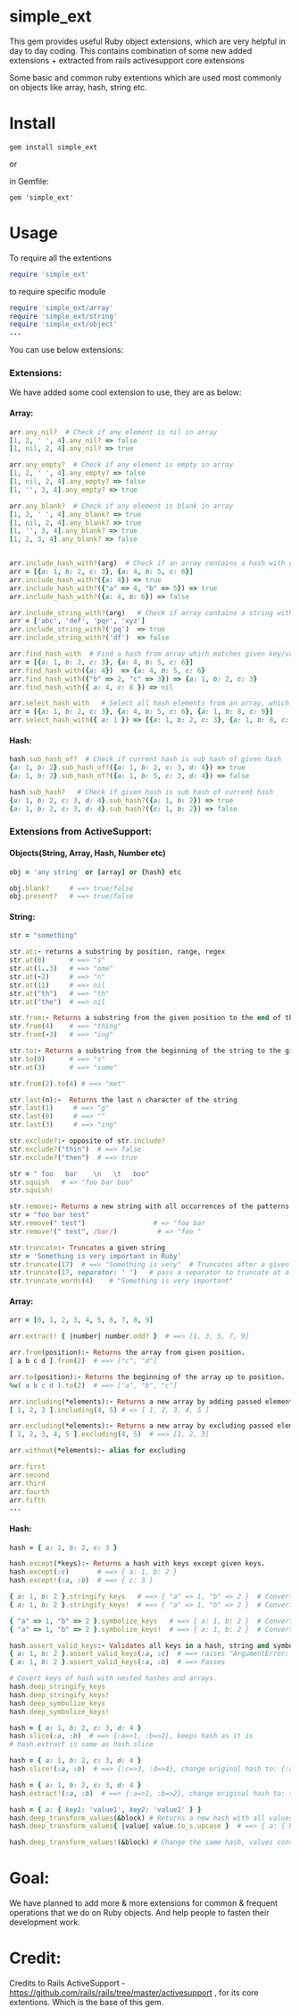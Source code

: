 # simple_ext
This gem provides useful Ruby object extensions, which are very helpful in day to day coding.
This contains combination of some new added extensions + extracted from rails activesupport core extensions

Some basic and common ruby extentions which are used most commonly on objects like array, hash, string etc.

# Install

    gem install simple_ext

or

in Gemfile:

    gem 'simple_ext'

# Usage

To require all the extentions

```ruby
require 'simple_ext'
```  

to require specific module

```ruby
require 'simple_ext/array'
require 'simple_ext/string'
require 'simple_ext/object'
...
```

You can use below extensions:

### Extensions:
We have added some cool extension to use, they are as below:

#### Array:

```ruby
arr.any_nil?  # Check if any element is nil in array
[1, 2, ' ', 4].any_nil? => false
[1, nil, 2, 4].any_nil? => true

arr.any_empty?  # Check if any element is empty in array
[1, 2, ' ', 4].any_empty? => false
[1, nil, 2, 4].any_empty? => false
[1, '', 3, 4].any_empty? => true

arr.any_blank?  # Check if any element is blank in array
[1, 2, ' ', 4].any_blank? => true
[1, nil, 2, 4].any_blank? => true
[1, '', 3, 4].any_blank? => true
[1, 2, 3, 4].any_blank? => false


arr.include_hash_with?(arg)  # Check if an array contains a hash with given key/value pairs
arr = [{a: 1, b: 2, c: 3}, {a: 4, b: 5, c: 6}]
arr.include_hash_with?({a: 4}) => true
arr.include_hash_with?({"a" => 4, "b" => 5}) => true
arr.include_hash_with?({a: 4, b: 6}) => false

arr.include_string_with?(arg)   # Check if array contains a string with given substring
arr = ['abc', 'def', 'pqr', 'xyz']
arr.include_string_with?('pq')  => true
arr.include_string_with?('df')  => false

arr.find_hash_with  # Find a hash from array which matches given key/value pairs
arr = [{a: 1, b: 2, c: 3}, {a: 4, b: 5, c: 6}]
arr.find_hash_with({a: 4})  => {a: 4, b: 5, c: 6}
arr.find_hash_with({"b" => 2, "c" => 3}) => {a: 1, b: 2, c: 3}
arr.find_hash_with({ a: 4, c: 8 }) => nil

arr.select_hash_with   # Select all hash elements from an array, which matches given key/value pairs
arr = [{a: 1, b: 2, c: 3}, {a: 4, b: 5, c: 6}, {a: 1, b: 8, c: 9}]
arr.select_hash_with({ a: 1 }) => [{a: 1, b: 2, c: 3}, {a: 1, b: 8, c: 9}]
```

#### Hash:

```ruby
hash.sub_hash_of?  # Check if current hash is sub hash of given hash
{a: 1, b: 2}.sub_hash_of?({a: 1, b: 2, c: 3, d: 4}) => true
{a: 1, b: 2}.sub_hash_of?({a: 1, b: 5, c: 3, d: 4}) => false

hash.sub_hash?   # Check if given hash is sub hash of current hash
{a: 1, b: 2, c: 3, d: 4}.sub_hash?({a: 1, b: 2}) => true
{a: 1, b: 2, c: 3, d: 4}.sub_hash?({c: 1, b: 2}) => false
```


### Extensions from ActiveSupport:

#### Objects(String, Array, Hash, Number etc)
```ruby
obj = 'any string' or [array] or {hash} etc

obj.blank?     # ==> true/false
obj.present?   # ==> true/false
```

#### String:
```ruby
str = "something"

str.at:- returns a substring by position, range, regex
str.at(0)      # ==> "s"
str.at(1..3)   # ==> "ome"
str.at(-2)     # ==> "n"
str.at(11)     # ==> nil
str.at("th")   # ==> "th"
str.at("the")  # ==> nil

str.from:- Returns a substring from the given position to the end of the string.
str.from(4)    # ==> "thing"
str.from(-3)   # ==> "ing"

str.to:- Returns a substring from the beginning of the string to the given position.
str.to(0)      # ==> "s"
str.at(3)      # ==> "some"

str.from(2).to(4) # ==> "met"

str.last(n):-  Returns the last n character of the string
str.last(1)     # ==> "g"
str.last(0)     # ==> ""
str.last(3)     # ==> "ing"

str.exclude?:- opposite of str.include?
str.exclude?("thin")  # ==> false
str.exclude?("then")  # ==> true

str = " foo   bar    \n   \t   boo"
str.squish   # => "foo bar boo"
str.squish!

str.remove:- Returns a new string with all occurrences of the patterns removed.
str = "foo bar test"
str.remove(" test")                 # => "foo bar
str.remove!(" test", /bar/)          # => "foo "

str.truncate:- Truncates a given string
str = 'Something is very important in Ruby'
str.truncate(17)  # ==> "Something is very"  # Truncates after a given length
str.truncate(17, separator: ' ')   # pass a separator to truncate at a natural break
str.truncate_words(4)    # "Something is very important"
```

#### Array:
```ruby
arr = [0, 1, 2, 3, 4, 5, 6, 7, 8, 9]

arr.extract! { |number| number.odd? }  # ==> [1, 3, 5, 7, 9]

arr.from(position):- Returns the array from given position.
[ a b c d ].from(2)  # ==> ["c", "d"]

arr.to(position):- Returns the beginning of the array up to position.
%w( a b c d ).to(2)  # ==> ["a", "b", "c"]

arr.including(*elements):- Returns a new array by adding passed elements.
[ 1, 2, 3 ].including(4, 5) # => [ 1, 2, 3, 4, 5 ]

arr.excluding(*elements):- Returns a new array by excluding passed elements.
[ 1, 2, 3, 4, 5 ].excluding(4, 5)  # ==> [1, 2, 3]

arr.without(*elements):- alias for excluding

arr.first
arr.second
arr.third
arr.fourth
arr.fifth
...
```

#### Hash:
```ruby
hash = { a: 1, b: 2, c: 3 }

hash.except(*keys):- Returns a hash with keys except given keys.
hash.except(:c)       # ==> { a: 1, b: 2 }
hash.except!(:a, :b)  # ==> { c: 3 }

{ a: 1, b: 2 }.stringify_keys   # ==> { "a" => 1, "b" => 2 }  # Convert keys to Strings  # Returns a new hash
{ a: 1, b: 2 }.stringify_keys!  # ==> { "a" => 1, "b" => 2 }  # Convert keys to Strings  # Change same hash

{ "a" => 1, "b" => 2 }.symbolize_keys   # ==> { a: 1, b: 2 }  # Convert keys to Symbols  # Returns a new hash
{ "a" => 1, "b" => 2 }.symbolize_keys!  # ==> { a: 1, b: 2 }  # Convert keys to Symbols  # Change same hash

hash.assert_valid_keys:- Validates all keys in a hash, string and symbol keys are treated differently
{ a: 1, b: 2 }.assert_valid_keys(:a, :c)  # ==> raises "ArgumentError: Unknown key: :c, Valid keys are: :a, :b
{ a: 1, b: 2 }.assert_valid_keys(:a, :b)  # ==> Passes

# Covert keys of hash with nested hashes and arrays.
hash.deep_stringify_keys
hash.deep_stringify_keys!
hash.deep_symbolize_keys
hash.deep_symbolize_keys!

hash = { a: 1, b: 2, c: 3, d: 4 }
hash.slice(:a, :b)  # ==> {:a=>1, :b=>2}, keeps hash as it is
# hash.extract is same as hash.slice

hash = { a: 1, b: 2, c: 3, d: 4 }
hash.slice!(:a, :b)  # ==> {:c=>3, :d=>4}, change original hash to: {:a=>1, :b=>2}

hash = { a: 1, b: 2, c: 3, d: 4 }
hash.extract!(:a, :b)  # ==> {:a=>1, :b=>2}, change original hash to: {:c=>3, :d=>4}

hash = { a: { key1: 'value1', key2: 'value2' } }
hash.deep_transform_values(&block) # Returns a new hash with all values converted by the block operation.
hash.deep_transform_values{ |value| value.to_s.upcase }  # ==> { a: { key1: 'VALUE1', key2: 'VALUE2' } }

hash.deep_transform_values!(&block) # Change the same hash, values converted by the block operation.
```

# Goal:
We have planned to add more & more extensions for common & frequent operations that we do on Ruby objects. And help people to fasten their development work.

# Credit:

Credits to Rails ActiveSupport - https://github.com/rails/rails/tree/master/activesupport , for its core extentions. Which is the base of this gem.
